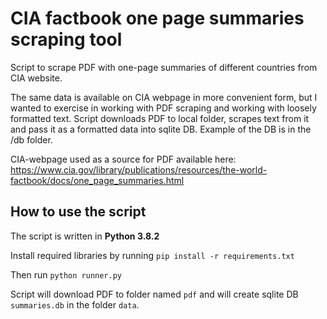# CIA factbook one page summaries scraping tool

Script to scrape PDF with one-page summaries of different countries from CIA website.

The same data is available on CIA webpage in more convenient form, but I wanted to exercise in working with PDF scraping and working with loosely formatted text.
Script downloads PDF to local folder, scrapes text from it and pass it as a formatted data into sqlite DB.
Example of the DB is in the /db folder.

CIA-webpage used as a source for PDF available here:
https://www.cia.gov/library/publications/resources/the-world-factbook/docs/one_page_summaries.html


## How to use the script

The script is written in **Python 3.8.2**

Install required libraries by running ```pip install -r requirements.txt```

Then run ```python runner.py```

Script will download PDF to folder named `pdf` and will create sqlite DB `summaries.db` in the folder `data`.


